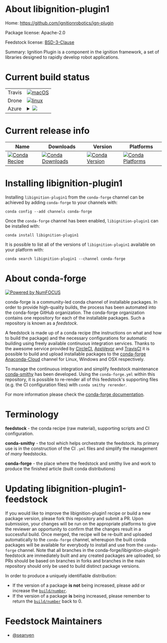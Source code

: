 About libignition-plugin1
=========================

Home: https://github.com/ignitionrobotics/ign-plugin

Package license: Apache-2.0

Feedstock license: [BSD-3-Clause](https://github.com/conda-forge/libignition-plugin-feedstock/blob/master/LICENSE.txt)

Summary: Ignition Plugin is a component in the ignition framework, a set of libraries designed
to rapidly develop robot applications.


Current build status
====================


<table><tr>
    <td>Travis</td>
    <td>
      <a href="https://travis-ci.com/conda-forge/libignition-plugin-feedstock">
        <img alt="macOS" src="https://img.shields.io/travis/com/conda-forge/libignition-plugin-feedstock/master.svg?label=macOS">
      </a>
    </td>
  </tr><tr>
    <td>Drone</td>
    <td>
      <a href="https://cloud.drone.io/conda-forge/libignition-plugin-feedstock">
        <img alt="linux" src="https://img.shields.io/drone/build/conda-forge/libignition-plugin-feedstock/master.svg?label=Linux">
      </a>
    </td>
  </tr>
    
  <tr>
    <td>Azure</td>
    <td>
      <details>
        <summary>
          <a href="https://dev.azure.com/conda-forge/feedstock-builds/_build/latest?definitionId=9207&branchName=master">
            <img src="https://dev.azure.com/conda-forge/feedstock-builds/_apis/build/status/libignition-plugin-feedstock?branchName=master">
          </a>
        </summary>
        <table>
          <thead><tr><th>Variant</th><th>Status</th></tr></thead>
          <tbody><tr>
              <td>linux_64</td>
              <td>
                <a href="https://dev.azure.com/conda-forge/feedstock-builds/_build/latest?definitionId=9207&branchName=master">
                  <img src="https://dev.azure.com/conda-forge/feedstock-builds/_apis/build/status/libignition-plugin-feedstock?branchName=master&jobName=linux&configuration=linux_64_" alt="variant">
                </a>
              </td>
            </tr><tr>
              <td>linux_aarch64</td>
              <td>
                <a href="https://dev.azure.com/conda-forge/feedstock-builds/_build/latest?definitionId=9207&branchName=master">
                  <img src="https://dev.azure.com/conda-forge/feedstock-builds/_apis/build/status/libignition-plugin-feedstock?branchName=master&jobName=linux&configuration=linux_aarch64_" alt="variant">
                </a>
              </td>
            </tr><tr>
              <td>linux_ppc64le</td>
              <td>
                <a href="https://dev.azure.com/conda-forge/feedstock-builds/_build/latest?definitionId=9207&branchName=master">
                  <img src="https://dev.azure.com/conda-forge/feedstock-builds/_apis/build/status/libignition-plugin-feedstock?branchName=master&jobName=linux&configuration=linux_ppc64le_" alt="variant">
                </a>
              </td>
            </tr><tr>
              <td>osx_64</td>
              <td>
                <a href="https://dev.azure.com/conda-forge/feedstock-builds/_build/latest?definitionId=9207&branchName=master">
                  <img src="https://dev.azure.com/conda-forge/feedstock-builds/_apis/build/status/libignition-plugin-feedstock?branchName=master&jobName=osx&configuration=osx_64_" alt="variant">
                </a>
              </td>
            </tr><tr>
              <td>win_64</td>
              <td>
                <a href="https://dev.azure.com/conda-forge/feedstock-builds/_build/latest?definitionId=9207&branchName=master">
                  <img src="https://dev.azure.com/conda-forge/feedstock-builds/_apis/build/status/libignition-plugin-feedstock?branchName=master&jobName=win&configuration=win_64_" alt="variant">
                </a>
              </td>
            </tr>
          </tbody>
        </table>
      </details>
    </td>
  </tr>
</table>

Current release info
====================

| Name | Downloads | Version | Platforms |
| --- | --- | --- | --- |
| [![Conda Recipe](https://img.shields.io/badge/recipe-libignition--plugin1-green.svg)](https://anaconda.org/conda-forge/libignition-plugin1) | [![Conda Downloads](https://img.shields.io/conda/dn/conda-forge/libignition-plugin1.svg)](https://anaconda.org/conda-forge/libignition-plugin1) | [![Conda Version](https://img.shields.io/conda/vn/conda-forge/libignition-plugin1.svg)](https://anaconda.org/conda-forge/libignition-plugin1) | [![Conda Platforms](https://img.shields.io/conda/pn/conda-forge/libignition-plugin1.svg)](https://anaconda.org/conda-forge/libignition-plugin1) |

Installing libignition-plugin1
==============================

Installing `libignition-plugin1` from the `conda-forge` channel can be achieved by adding `conda-forge` to your channels with:

```
conda config --add channels conda-forge
```

Once the `conda-forge` channel has been enabled, `libignition-plugin1` can be installed with:

```
conda install libignition-plugin1
```

It is possible to list all of the versions of `libignition-plugin1` available on your platform with:

```
conda search libignition-plugin1 --channel conda-forge
```


About conda-forge
=================

[![Powered by NumFOCUS](https://img.shields.io/badge/powered%20by-NumFOCUS-orange.svg?style=flat&colorA=E1523D&colorB=007D8A)](http://numfocus.org)

conda-forge is a community-led conda channel of installable packages.
In order to provide high-quality builds, the process has been automated into the
conda-forge GitHub organization. The conda-forge organization contains one repository
for each of the installable packages. Such a repository is known as a *feedstock*.

A feedstock is made up of a conda recipe (the instructions on what and how to build
the package) and the necessary configurations for automatic building using freely
available continuous integration services. Thanks to the awesome service provided by
[CircleCI](https://circleci.com/), [AppVeyor](https://www.appveyor.com/)
and [TravisCI](https://travis-ci.com/) it is possible to build and upload installable
packages to the [conda-forge](https://anaconda.org/conda-forge)
[Anaconda-Cloud](https://anaconda.org/) channel for Linux, Windows and OSX respectively.

To manage the continuous integration and simplify feedstock maintenance
[conda-smithy](https://github.com/conda-forge/conda-smithy) has been developed.
Using the ``conda-forge.yml`` within this repository, it is possible to re-render all of
this feedstock's supporting files (e.g. the CI configuration files) with ``conda smithy rerender``.

For more information please check the [conda-forge documentation](https://conda-forge.org/docs/).

Terminology
===========

**feedstock** - the conda recipe (raw material), supporting scripts and CI configuration.

**conda-smithy** - the tool which helps orchestrate the feedstock.
                   Its primary use is in the construction of the CI ``.yml`` files
                   and simplify the management of *many* feedstocks.

**conda-forge** - the place where the feedstock and smithy live and work to
                  produce the finished article (built conda distributions)


Updating libignition-plugin1-feedstock
======================================

If you would like to improve the libignition-plugin1 recipe or build a new
package version, please fork this repository and submit a PR. Upon submission,
your changes will be run on the appropriate platforms to give the reviewer an
opportunity to confirm that the changes result in a successful build. Once
merged, the recipe will be re-built and uploaded automatically to the
`conda-forge` channel, whereupon the built conda packages will be available for
everybody to install and use from the `conda-forge` channel.
Note that all branches in the conda-forge/libignition-plugin1-feedstock are
immediately built and any created packages are uploaded, so PRs should be based
on branches in forks and branches in the main repository should only be used to
build distinct package versions.

In order to produce a uniquely identifiable distribution:
 * If the version of a package **is not** being increased, please add or increase
   the [``build/number``](https://conda.io/docs/user-guide/tasks/build-packages/define-metadata.html#build-number-and-string).
 * If the version of a package **is** being increased, please remember to return
   the [``build/number``](https://conda.io/docs/user-guide/tasks/build-packages/define-metadata.html#build-number-and-string)
   back to 0.

Feedstock Maintainers
=====================

* [@seanyen](https://github.com/seanyen/)

